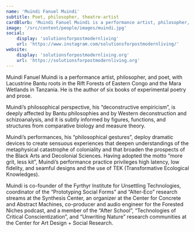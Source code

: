 ```yaml
---
name: 'Muindi Fanuel Muindi'
subtitle: Poet, philosopher, theatre-artist
cardBlurb: 'Muindi Fanuel Muindi is a performance artist, philosopher, and poet, with Lacustrine Bantu roots in the Rift Forests of Eastern Congo and the Mara Wetlands in Tanzania. He is the author of six books of experimental poetry and prose.'
image: '/src/content/people/images/muindi.jpg'
social:
    display: 'solutionsforpostmodernliving'
    url: 'https://www.instagram.com/solutionsforpostmodernliving/'
website:
    display: 'solutionsforpostmodernliving.org'
    url: 'https://solutionsforpostmodernliving.org'
---
```


Muindi Fanuel Muindi is a performance artist, philosopher, and poet, with Lacustrine Bantu roots in the Rift Forests of Eastern Congo and the Mara Wetlands in Tanzania. He is the author of six books of experimental poetry and prose.

Muindi’s philosophical perspective, his “deconstructive empiricism”, is deeply affected by Bantu philosophies and by Western deconstruction and schizoanalysis, and it is subtly informed by figures, functions, and structures from comparative biology and measure theory.

Muindi’s performances, his “philosophical gestures”, deploy dramatic devices to create sensuous experiences that deepen understandings of the metaphysical catastrophe of coloniality and that broaden the prospects of the Black Arts and Decolonial Sciences. Having adopted the motto “more grit, less kit”, Muindi’s performance practice privileges high latency, low fidelity, and seamful designs and the use of TEK (Transformative Ecological Knowledges).

Muindi is co-founder of the Fyrthyr Institute for Unsettling Technologies, coordinator of the “Prototyping Social Forms” and “Alter-Eco” research streams at the Synthesis Center, an organizer at the Center for Concrete and Abstract Machines, co-producer and audio engineer for the Forested Niches podcast, and a member of the “After School”, “Technologies of Critical Conscientization”, and “Unwriting Nature” research communities at the Center for Art Design + Social Research.
